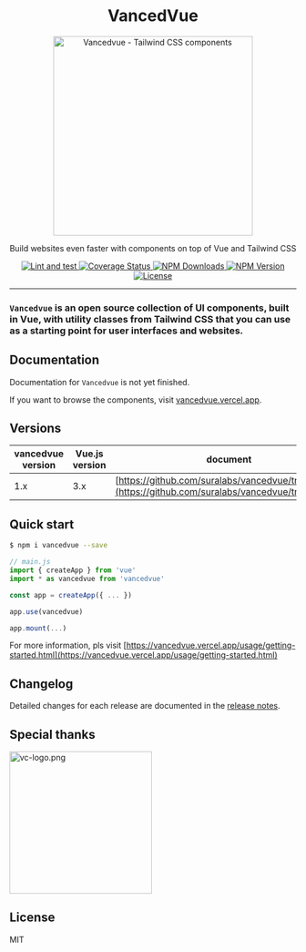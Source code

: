 <div align="center">
  <h1>VancedVue</h1>
  <p>
    <a href="https://vancedvue.vercel.app">
      <img alt="Vancedvue - Tailwind CSS components" width="350" src="https://github.com/suralabs/vancedvue/blob/v1.0.0/docs/public/assets/image/logo.png?raw=true">
    </a>
  </p>
  <p>
    Build websites even faster with components on top of Vue and Tailwind CSS
  </p>
  <p>
    <a href="https://github.com/suralabs/vancedvue">
      <img src="https://github.com/semyon492/vancedvue/actions/workflows/main.yaml/badge.svg" alt="Lint and test">
    </a>
    <a href="https://coveralls.io/github/suralabs/vancedvue?branch=dev"> 
      <img src="https://coveralls.io/repos/github/suralabs/vancedvue/badge.svg?branch=dev" alt="Coverage Status">
    </a>
    <a href="https://www.npmjs.com/package/vancedvue">
      <img src="https://badgen.net/npm/dm/vancedvue" alt="NPM Downloads">
    </a>
    <a href="https://www.npmjs.com/package/vancedvue">
      <img src="https://badgen.net/npm/v/vancedvue" alt="NPM Version">
    </a>
    <a href="https://github.com/suralabs/vancedvue">
      <img src="https://badgen.net/github/license/suralabs/vancedvue" alt="License">
    </a>
  </p>
</div>

---

### `Vancedvue` is an open source collection of UI components, built in Vue, with utility classes from Tailwind CSS that you can use as a starting point for user interfaces and websites.

## Documentation

Documentation for `Vancedvue` is not yet finished.

If you want to browse the components, visit [vancedvue.vercel.app](vancedvue.vercel.app).

## Versions

| vancedvue version | Vue.js version | document                                                                                           |
|-------------|----------------|----------------------------------------------------------------------------------------------------------|
| 1.x         | 3.x            | [https://github.com/suralabs/vancedvue/tree/v1.0.4](https://github.com/suralabs/vancedvue/tree/v1.0.4) |

## Quick start

```bash
$ npm i vancedvue --save
```

```javascript
// main.js
import { createApp } from 'vue'
import * as vancedvue from 'vancedvue'

const app = createApp({ ... })

app.use(vancedvue)

app.mount(...)
```

For more information, pls visit [https://vancedvue.vercel.app/usage/getting-started.html](https://vancedvue.vercel.app/usage/getting-started.html)

## Changelog

Detailed changes for each release are documented in the [release notes](https://github.com/suralabs/vancedvue/releases).

## Special thanks

<p>
<a href="https://code.visualstudio.com/?from=vancedvue"><img width="250" src="https://code.visualstudio.com/assets/images/code-stable.png" alt="vc-logo.png"></a>
</p>

## License

MIT
